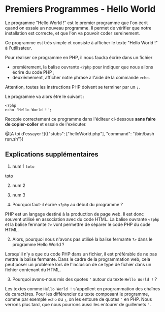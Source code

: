 # Premiers Programmes - Hello World

Le programme "Hello World !" est le premier programme que l'on écrit quand on essaie un nouveau programme. 
Il permet de vérifier que notre installation est correcte, et que l'on va pouvoir coder sereinement.

Ce programme est très simple et consiste à afficher le texte "Hello World !" à l'utilisateur.

Pour réaliser ce programme en PHP, il nous faudra écrire dans un fichier
* premièrement, la balise ouvrante `<?php` pour indiquer que nous allons écrire du code PHP ;
* deuxièmement, afficher notre phrase à l'aide de la commande `echo`.

Attention, toutes les instructions PHP doivent se terminer par un `;`.

Le programme va alors être le suivant : 
```
<?php
echo 'Hello World !';
```

Recopie correctement ce programme dans l'éditeur ci-dessous  **sans faire de copier-coller** et essaie de l'exécuter.

@[A toi d'essayer !]({"stubs": ["helloWorld.php"], "command": "/bin/bash run.sh"})

## Explications supplémentaires

1. num 1 `toto`

toto

2. num 2
3. num 3

1. Pourquoi faut-il écrire `<?php` au début du programme ?

PHP est un langage destiné à la production de page web. Il est donc 
souvent utilisé en association avec du code HTML. La balise ouvrante 
`<?php` et la balise fermante `?>` vont permettre de séparer le code PHP
du code HTML.

2. Alors, pourquoi nous n'avons pas utilisé la balise fermante `?>` dans
le programme Hello World ?

Lorsqu'il n'y a que du code PHP dans un fichier, il est préférable de
ne pas mettre la balise fermante. Dans le cadre de la programmation web,
cela peut poser un problème lors de l'inclusion de ce type de fichier dans un fichier contenant du HTML.

3. Pourquoi avons-nous mis des quotes `'` autour du texte `Hello World !` ?

Les textes comme `Hello World !` s'appellent en programmation des chaînes
de caractères. Pour les différencier du texte composant le programme, comme par exemple `echo` ou `;`, on les entoure de quotes `'` en PHP. Nous verrons plus tard, que nous pourrons aussi les entourer de guillemets `"`.